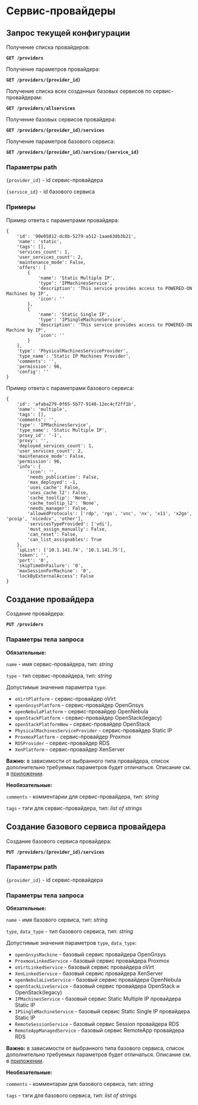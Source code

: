 # Сервис-провайдеры

## Запрос текущей конфигурации <a href="#get-config" id="get-config"></a>

Получение списка провайдеров:

**`GET /providers`**

Получение параметров провайдера:

**`GET /providers/{provider_id}`**

Получение списка всех созданных базовых сервисов по сервис-провайдерам:

**`GET /providers/allservices`**

Получение базовых сервисов провайдера:

**`GET /providers/{provider_id}/services`**

Получение параметров базового сервиса:

**`GET /providers/{provider_id}/services/{service_id}`**

### Параметры path <a href="#path-parameters" id="path-parameters"></a>

`{provider_id}` - id сервис-провайдера

`{service_id}` - id базового сервиса

### Примеры <a href="#examples" id="examples"></a>

Пример ответа с параметрами провайдера:

```
{
    'id': '90e05812-dc8b-5279-a512-1aae638b3b21',
    'name': 'static',
    'tags': [],
    'services_count': 1,
    'user_services_count': 2,
    'maintenance_mode': False,
    'offers': [
        {
            'name': 'Static Multiple IP',
            'type': 'IPMachinesService',
            'description': 'This service provides access to POWERED-ON Machines by IP',
            'icon': ''
        },
        {
            'name': 'Static Single IP',
            'type': 'IPSingleMachineService',
            'description': 'This service provides access to POWERED-ON Machine by IP',
            'icon': ''
        }
    ],
    'type': 'PhysicalMachinesServiceProvider',
    'type_name': 'Static IP Machines Provider',
    'comments': '',
    'permission': 96,
    'config': ''
}
```

Пример ответа с параметрами базового сервиса:

```
{
    'id': 'afaba279-0f65-5b77-9140-12ec4cf2ff1b',
    'name': 'multiple',
    'tags': [],
    'comments': '',
    'type': 'IPMachinesService',
    'type_name': 'Static Multiple IP',
    'proxy_id': '-1',
    'proxy': '',
    'deployed_services_count': 1,
    'user_services_count': 2,
    'maintenance_mode': False,
    'permission': 96,
    'info': {
        'icon': '',
        'needs_publication': False,
        'max_deployed': -1,
        'uses_cache': False,
        'uses_cache_l2': False,
        'cache_tooltip': 'None',
        'cache_tooltip_l2': 'None',
        'needs_manager': False,
        'allowedProtocols': ['rdp', 'rgs', 'vnc', 'nx', 'x11', 'x2go', 'pcoip', 'nicedcv', 'other'],
        'servicesTypeProvided': ['vdi'],
        'must_assign_manually': False,
        'can_reset': False,
        'can_list_assignables': True
    },
    'ipList': ['10.1.141.74', '10.1.141.75'],
    'token': '',
    'port': '0',
    'skipTimeOnFailure': '0',
    'maxSessionForMachine': '0',
    'lockByExternalAccess': False
}
```

## Создание провайдера <a href="#create" id="create"></a>

Создание провайдера:

**`PUT /providers`**

### Параметры тела запроса <a href="#request-body-parameters" id="request-body-parameters"></a>

**Обязательные:**

`name` - имя сервис-провайдера, тип: _string_

`type` - тип сервис-провайдера, тип: _string_

Допустимые значения параметра `type`:

* `oVirtPlatform` - сервис-провайдер oVirt
* `openGnsysPlatform` - сервис-провайдер OpenGnsys
* `openNebulaPlatform` - сервис-провайдер OpenNebula
* `openStackPlatform` - сервис-провайдер OpenStack(legacy)
* `openStackPlatformNew` - сервис-провайдер OpenStack
* `PhysicalMachinesServiceProvider` - сервис-провайдер Static IP
* `ProxmoxPlatform` - сервис-провайдер Proxmox
* `RDSProvider` - сервис-провайдер RDS
* `XenPlatform` - сервис-провайдер XenServer

**Важно:** в зависимости от выбранного типа провайдера, список дополнительно требуемых параметров будет отличаться. Описание см. в [приложении](appendix.md).

**Необязательные:**

`comments` - комментарии для сервис-провайдера, тип: _string_

`tags` - тэги для сервис-провайдера, тип: _list of strings_

## Создание базового сервиса провайдера <a href="#create-service" id="create-service"></a>

Создание базового сервиса провайдера:

**`PUT /providers/{provider_id}/services`**

### Параметры path <a href="#path-parameters" id="path-parameters"></a>

`{provider_id}` - id сервис-провайдера

### Параметры тела запроса <a href="#request-body-parameters" id="request-body-parameters"></a>

**Обязательные:**

`name` - имя базового сервиса, тип: _string_

`type`, `data_type` - тип базового сервиса, тип: _string_

Допустимые значения параметров `type`, `data_type`:

* `openGnsysMachine` - базовый сервис провайдера OpenGnsys
* `ProxmoxLinkedService` - базовый сервис провайдера Proxmox
* `oVirtLinkedService` - базовый сервис провайдера oVirt
* `XenLinkedService` - базовый сервис провайдера XenServer
* `openNebulaLiveService` - базовый сервис провайдера OpenNebula
* `openStackLiveService` - базовый сервис провайдера OpenStack и OpenStack(legacy)
* `IPMachinesService` - базовый сервис Static Multiple IP провайдера Static IP
* `IPSingleMachineService` - базовый сервис Static Single IP провайдера Static IP
* `RemoteSessionService` - базовый сервис Session провайдера RDS
* `RemoteAppManagedService` - базовый сервис RemoteApp провайдера RDS

**Важно:** в зависимости от выбранного типа базового сервиса, список дополнительно требуемых параметров будет отличаться. Описание см. в [приложении](appendix.md).

**Необязательные:**

`comments` - комментарии для базового сервиса, тип: _string_

`tags` - тэги для базового сервиса, тип: _list of strings_

